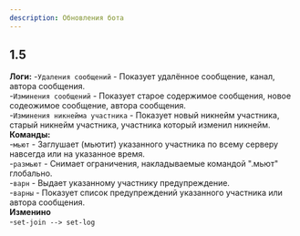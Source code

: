 ```yaml
---
description: Обновления бота
---
```


## 1.5  

**Логи:**
-`Удаления сообщений` - Показует удалённое сообщение, канал, автора сообщения.  
-`Изминения сообщений` - Показует старое содержимое сообщения, новое содеожимое сообщение, автора сообщения.  
-`Изминения никнейма участника` - Показует новый никнейм участника, старый никнейм участника, участника который изменил никнейм. 
**Команды:**  
-`мьют` - Заглушает (мьютит) указанного участника по всему серверу навсегда или на указанное время.  
-`размьют` - Снимает ограничения, накладываемые командой ".мьют" глобально.  
-`варн` - Выдает указанному участнику предупреждение.  
-`варны` - Показует список предупреждений указанного участника или автора сообщения.  
**Изменино**  
-`set-join --> set-log`  